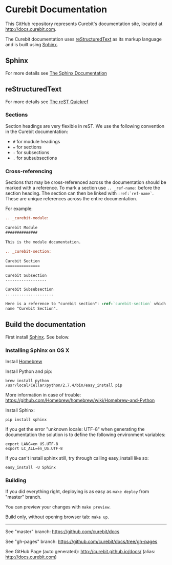Curebit Documentation
=====================

This GitHub repository represents Curebit's documentation site, located at http://docs.curebit.com.

The Curebit documentation uses [reStructuredText](http://docutils.sourceforge.net/rst.html) as its markup language and is built using [Sphinx](http://sphinx-doc.org/).

Sphinx
------

For more details see [The Sphinx Documentation](http://sphinx-doc.org/contents.html)

reStructuredText
----------------

For more details see [The reST Quickref](http://docutils.sourceforge.net/docs/user/rst/quickref.html)

### Sections

Section headings are very flexible in reST. We use the following convention in the Curebit documentation:

* `#` for module headings
* `=` for sections
* `-` for subsections
* `.` for subsubsections

### Cross-referencing

Sections that may be cross-referenced across the documentation should be marked with a reference.
To mark a section use `.. _ref-name:` before the section heading.
The section can then be linked with `` :ref:`ref-name` ``. These are unique references across the entire documentation.

For example:

```rst
.. _curebit-module:
 
Curebit Module
##############
 
This is the module documentation.
 
.. _curebit-section:
 
Curebit Section
===============
 
Curebit Subsection
------------------

Curebit Subsubsection
.....................
 
Here is a reference to "curebit section": :ref:`curebit-section` which will have the
name "Curebit Section".
```

Build the documentation
-----------------------

First install [Sphinx](http://sphinx-doc.org/). See below.

### Installing Sphinx on OS X

Install [Homebrew](http://brew.sh/)

Install Python and pip:

    brew install python
    /usr/local/Cellar/python/2.7.4/bin/easy_install pip

More information in case of trouble: https://github.com/Homebrew/homebrew/wiki/Homebrew-and-Python

Install Sphinx:

    pip install sphinx
    
If you get the error "unknown locale: UTF-8" when generating the documentation the solution is to define the following environment variables:

    export LANG=en_US.UTF-8
    export LC_ALL=en_US.UTF-8

If you can't install sphinx still, try through calling easy_install like so:

    easy_install -U Sphinx

### Building

If you did everything right, deploying is as easy as `make deploy` from "master" branch.

You can preview your changes with `make preview`.

Build only, without opening browser tab: `make up`.

---

See "master" branch: https://github.com/curebit/docs

See "gh-pages" branch: https://github.com/curebit/docs/tree/gh-pages

See GitHub Page (auto generated): http://curebit.github.io/docs/ (alias: http://docs.curebit.com)
